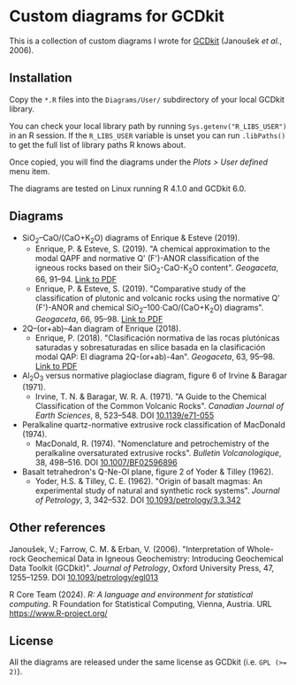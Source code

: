 # Custom diagrams for GCDkit

This is a collection of custom diagrams I wrote for
[GCDkit](http://gcdkit.org/) (Janoušek *et al.*, 2006).

## Installation

Copy the `*.R` files into the `Diagrams/User/` subdirectory of your
local GCDkit library.

You can check your local library path by running
`Sys.getenv("R_LIBS_USER")` in an R session. If the `R_LIBS_USER`
variable is unset you can run `.libPaths()` to get the full list of
library paths R knows about.

Once copied, you will find the diagrams under the *Plots > User
defined* menu item.

The diagrams are tested on Linux running R 4.1.0 and GCDkit 6.0.

## Diagrams

* SiO<sub>2</sub>&ndash;CaO/(CaO+K<sub>2</sub>O) diagrams of Enrique &
  Esteve (2019).
  * Enrique, P. & Esteve, S. (2019). "A chemical approximation to the
    modal QAPF and normative Q' (F')-ANOR classification of the igneous
    rocks based on their SiO<sub>2</sub>-CaO-K<sub>2</sub>O content".
    *Geogaceta*, 66, 91&ndash;94. [Link to
    PDF](https://sge.usal.es/archivos/geogacetas/geo66/Geo66_23.pdf)
  * Enrique, P. & Esteve, S. (2019). "Comparative study of the
    classification of plutonic and volcanic rocks using the normative Q'
    (F')-ANOR and chemical
    SiO<sub>2</sub>&ndash;100⋅CaO/(CaO+K<sub>2</sub>O) diagrams".
    *Geogaceta*, 66, 95&ndash;98.  [Link to
    PDF](https://sge.usal.es/archivos/geogacetas/geo66/Geo66_24.pdf)
* 2Q&ndash;(or+ab)&ndash;4an diagram of Enrique (2018).
  * Enrique, P. (2018). "Clasificación normativa de las rocas plutónicas
    saturadas y sobresaturadas en sílice basada en la clasificación
    modal QAP: El diagrama 2Q-(or+ab)-4an".  *Geogaceta*, 63,
    95&ndash;98. [Link to
    PDF](https://sge.usal.es/archivos/geogacetas/geo63/geo63_24.pdf)
* Al<sub>2</sub>O<sub>3</sub> versus normative plagioclase diagram,
  figure 6 of Irvine & Baragar (1971).
  * Irvine, T. N. & Baragar, W. R. A. (1971). "A Guide to the Chemical
    Classification of the Common Volcanic Rocks". *Canadian Journal of
    Earth Sciences*, 8, 523&ndash;548. DOI
    [10.1139/e71-055](https://doi.org/10.1139/e71-055)
* Peralkaline quartz-normative extrusive rock classification of
  MacDonald (1974).
  * MacDonald, R. (1974). "Nomenclature and petrochemistry of the
    peralkaline oversaturated extrusive rocks". *Bulletin
    Volcanologique*, 38, 498&ndash;516. DOI
    [10.1007/BF02596896](https://doi.org/10.1007/BF02596896)
* Basalt tetrahedron's Q-Ne-Ol plane, figure 2 of Yoder & Tilley (1962).
  * Yoder, H.S. & Tilley, C. E. (1962). "Origin of basalt magmas: An
    experimental study of natural and synthetic rock systems". *Journal
    of Petrology*, 3, 342&ndash;532. DOI
    [10.1093/petrology/3.3.342](https://doi.org/10.1093/petrology/3.3.342)

## Other references

Janoušek, V.; Farrow, C. M. & Erban, V. (2006). "Interpretation of
Whole-rock Geochemical Data in Igneous Geochemistry: Introducing
Geochemical Data Toolkit (GCDkit)".  *Journal of Petrology*, Oxford
University Press, 47, 1255&ndash;1259. DOI
[10.1093/petrology/egl013](https://doi.org/10.1093/petrology/egl013)

R Core Team (2024). *R: A language and environment for statistical
computing*. R Foundation for Statistical Computing, Vienna, Austria. URL
https://www.R-project.org/


## License

All the diagrams are released under the same license as GCDkit (i.e.
`GPL (>= 2)`).
